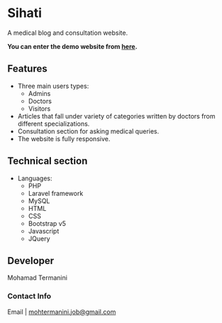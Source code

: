 # Sihati
A medical blog and consultation website.

**You can enter the demo website from [here](https://sihatiteb.000webhostapp.com).**

## Features
*	Three main users types:
	*	Admins
	*	Doctors
	*	Visitors
*	Articles that fall under variety of categories written by doctors from different specializations.
*	Consultation section for asking medical queries.
*	The website is fully responsive.

## Technical section
* Languages:
	* PHP
	* Laravel framework
	* MySQL
	* HTML
	* CSS
	* Bootstrap v5
	* Javascript
	* JQuery

## Developer
Mohamad Termanini
### Contact Info
Email | mohtermanini.job@gmail.com